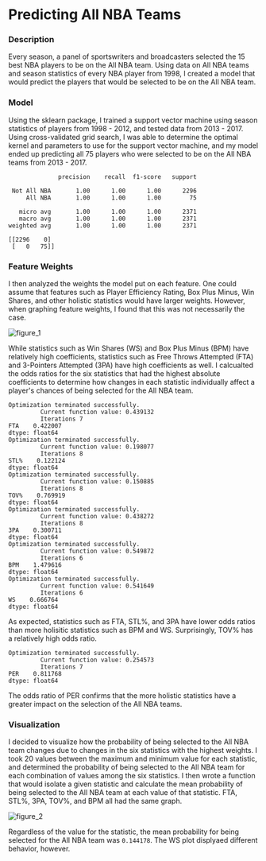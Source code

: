 # Predicting All NBA Teams

### Description

Every season, a panel of sportswriters and broadcasters selected the 15 best NBA players to be on the All NBA team. Using data on All NBA teams and season statistics of every NBA player from 1998, I created a model that would predict the players that would be selected to be on the All NBA team. 

### Model

Using the sklearn package, I trained a support vector machine using season statistics of players from 1998 - 2012, and tested data from 2013 - 2017. Using cross-validated grid search, I was able to determine the optimal kernel and parameters to use for the support vector machine, and my model ended up predicting all 75 players who were selected to be on the All NBA teams from 2013 - 2017.

``` 
              precision    recall  f1-score   support

 Not All NBA       1.00      1.00      1.00      2296
     All NBA       1.00      1.00      1.00        75

   micro avg       1.00      1.00      1.00      2371
   macro avg       1.00      1.00      1.00      2371
weighted avg       1.00      1.00      1.00      2371

[[2296    0]
 [   0   75]]
```
### Feature Weights

I then analyzed the weights the model put on each feature. One could assume that features such as Player Efficiency Rating, Box Plus Minus, Win Shares, and other holistic statistics would have larger weights. However, when graphing feature weights, I found that this was not necessarily the case. 

![figure_1](https://user-images.githubusercontent.com/43687112/50879800-35d48900-13aa-11e9-9169-bbef41315e58.png)

While statistics such as Win Shares (WS) and Box Plus Minus (BPM) have relatively high coefficients, statistics such as Free Throws Attempted (FTA) and 3-Pointers Attempted (3PA) have high coefficients as well. I calcualted the odds ratios for the six statistics that had the highest absolute coefficients to determine how changes in each statistic individually affect a player's chances of being selected for the All NBA team.

```
Optimization terminated successfully.
         Current function value: 0.439132
         Iterations 7
FTA    0.422007
dtype: float64
Optimization terminated successfully.
         Current function value: 0.198077
         Iterations 8
STL%    0.122124
dtype: float64
Optimization terminated successfully.
         Current function value: 0.150885
         Iterations 8
TOV%    0.769919
dtype: float64
Optimization terminated successfully.
         Current function value: 0.438272
         Iterations 8
3PA    0.300711
dtype: float64
Optimization terminated successfully.
         Current function value: 0.549872
         Iterations 6
BPM    1.479616
dtype: float64
Optimization terminated successfully.
         Current function value: 0.541649
         Iterations 6
WS    0.666764
dtype: float64
```
As expected, statistics such as FTA, STL%, and 3PA have lower odds ratios than more holisitic statistics such as BPM and WS. Surprisingly, TOV% has a relatively high odds ratio.

```
Optimization terminated successfully.
         Current function value: 0.254573
         Iterations 7
PER    0.811768
dtype: float64
```
The odds ratio of PER confirms that the more holistic statistics have a greater impact on the selection of the All NBA teams.

### Visualization 

I decided to visualize how the probability of being selected to the All NBA team changes due to changes in the six statistics with the highest weights. I took 20 values between the maximum and minimum value for each statistic, and determined the probability of being selected to the All NBA team for each combination of values among the six statistics. I then wrote a function that would isolate a given statistic and calculate the mean probability of being selected to the All NBA team at each value of that statistic. FTA, STL%, 3PA, TOV%, and BPM all had the same graph. 

![figure_2](https://user-images.githubusercontent.com/43687112/50881966-4dfbd680-13b1-11e9-8e7b-81e08f99c473.png)

Regardless of the value for the statistic, the mean probability for being selected for the All NBA team was `0.144178`. The WS plot displyaed different behavior, however.



